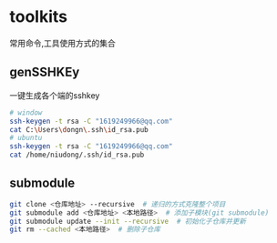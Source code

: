 # toolkits
常用命令,工具使用方式的集合

## genSSHKEy
一键生成各个端的sshkey
```bash
# window
ssh-keygen -t rsa -C "1619249966@qq.com"
cat C:\Users\dongn\.ssh\id_rsa.pub
# ubuntu
ssh-keygen -t rsa -C "1619249966@qq.com"
cat /home/niudong/.ssh/id_rsa.pub
```

## submodule
```bash
git clone <仓库地址> --recursive  # 递归的方式克隆整个项目
git submodule add <仓库地址> <本地路径>  # 添加子模块(git submodule)
git submodule update --init --recursive  # 初始化子仓库并更新
git rm --cached <本地路径>  # 删除子仓库
```
